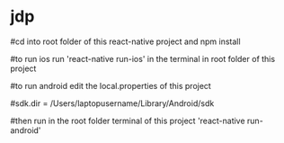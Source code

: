 # jdp
#cd into root folder of this react-native project and npm install

#to run ios run 'react-native run-ios' in the terminal in root folder of this project

#to run android edit the local.properties of this project

#sdk.dir = /Users/laptopusername/Library/Android/sdk

#then run in the root folder terminal of this project 'react-native run-android'
